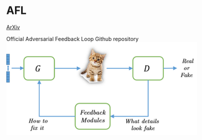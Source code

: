 # AFL
[ArXiv](https://arxiv.org/pdf/1811.08126)

Official Adversarial Feedback Loop Github repository
<img src="readme/abstract.png" width="600px"/>


